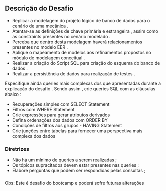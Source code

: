 ## Descrição do Desafio

- Replicar a modelagem do projeto lógico de banco de dados para o cenário de uma mecânica .
- Atentar-se as definições de chave primária e estrangeira , assim como as constraints presentes no cenário modelado .
- Perceba que dentro desta modelagem haverá relacionamentos presentes no modelo EER .
- Aplique o mapeamento de modelos aos refinamentos propostos no módulo de modelagem conceitual .
- Realizar a criação do Script SQL para criação do esquema do banco de dados .
- Realizar a persistência de dados para realização de testes .

Especifique ainda queries mais complexas dos que apresentadas durante a explicação do desafio . Sendo assim , crie queries SQL com as cláusulas abaixo :

- Recuperações simples com SELECT Statement
- Filtros com WHERE Statement
- Crie expressões para gerar atributos derivados
- Defina ordenações dos dados com ORDER BY
- Condições de filtros aos grupos - HAVING Statement
- Crie junções entre tabelas para fornecer uma perspectiva mais complexa dos dados

### Diretrizes

- Não há um mínimo de queries a serem realizadas ;
- Os tópicos supracitados devem estar presentes nas queries ;
- Elabore perguntas que podem ser respondidas pelas consultas ;

### 

Obs: Este é desafio do bootcamp e poderá sofre futuras alterações
